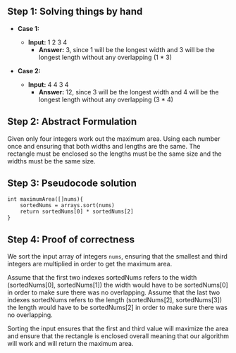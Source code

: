## Step 1: Solving things by hand

- **Case 1:**
    - **Input:** 1 2 3 4
        - **Answer:** 3, since 1 will be the longest width and 3 will be the longest length without any overlapping (1 * 3)

- **Case 2:**
    - **Input:** 4 4 3 4
        - **Answer:** 12, since 3 will be the longest width and 4 will be the longest length without any overlapping (3 * 4)

## Step 2: Abstract Formulation

Given only four integers work out the maximum area. Using each number once and ensuring that both widths and lengths are the same.
The rectangle must be enclosed so the lengths must be the same size and the widths must be the same size.

## Step 3: Pseudocode solution

```pseudo
int maximumArea([]nums){
    sortedNums = arrays.sort(nums)
    return sortedNums[0] * sortedNums[2]
}
```

## Step 4: Proof of correctness

We sort the input array of integers `nums`, ensuring that the smallest and third integers are multiplied in order to get the maximum area.

Assume that the first two indexes sortedNums refers to the width (sortedNums[0], sortedNums[1]) the width would have to be sortedNums[0] in order to make sure there was no overlapping.
Assume that the last two indexes sortedNums refers to the length (sortedNums[2], sortedNums[3]) the length would have to be sortedNums[2] in order to make sure there was no overlapping.

Sorting the input ensures that the first and third value will maximize the area and ensure that the rectangle is enclosed overall meaning that our algorithm will work and will return the maximum area.
